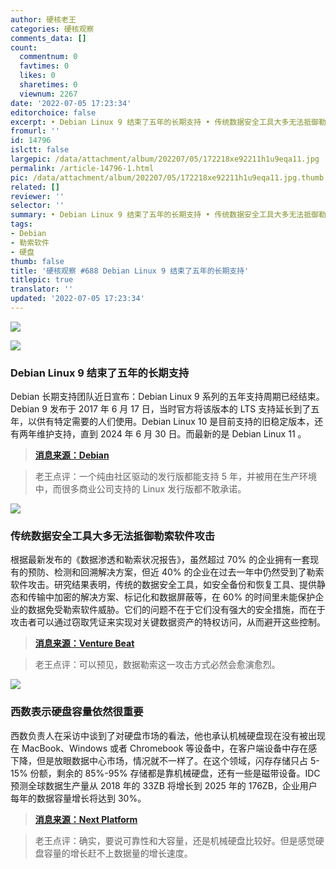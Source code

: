 ```yaml
---
author: 硬核老王
categories: 硬核观察
comments_data: []
count:
  commentnum: 0
  favtimes: 0
  likes: 0
  sharetimes: 0
  viewnum: 2267
date: '2022-07-05 17:23:34'
editorchoice: false
excerpt: • Debian Linux 9 结束了五年的长期支持 • 传统数据安全工具大多无法抵御勒索软件攻击 • 西数表示硬盘容量依然很重要
fromurl: ''
id: 14796
islctt: false
largepic: /data/attachment/album/202207/05/172218xe92211h1u9eqa11.jpg
permalink: /article-14796-1.html
pic: /data/attachment/album/202207/05/172218xe92211h1u9eqa11.jpg.thumb.jpg
related: []
reviewer: ''
selector: ''
summary: • Debian Linux 9 结束了五年的长期支持 • 传统数据安全工具大多无法抵御勒索软件攻击 • 西数表示硬盘容量依然很重要
tags:
- Debian
- 勒索软件
- 硬盘
thumb: false
title: '硬核观察 #688 Debian Linux 9 结束了五年的长期支持'
titlepic: true
translator: ''
updated: '2022-07-05 17:23:34'
---
```


![](/data/attachment/album/202207/05/172218xe92211h1u9eqa11.jpg)


![](/data/attachment/album/202207/05/172227n8yf4hdxys6wffo6.jpg)


### Debian Linux 9 结束了五年的长期支持


Debian 长期支持团队近日宣布：Debian Linux 9 系列的五年支持周期已经结束。Debian 9 发布于 2017 年 6 月 17 日，当时官方将该版本的 LTS 支持延长到了五年，以供有特定需要的人们使用。Debian Linux 10 是目前支持的旧稳定版本，还有两年维护支持，直到 2024 年 6 月 30 日。而最新的是 Debian Linux 11 。



> 
> **[消息来源：Debian](https://lists.debian.org/debian-lts-announce/2022/07/msg00002.html)**
> 
> 
> 



> 
> 老王点评：一个纯由社区驱动的发行版都能支持 5 年，并被用在生产环境中，而很多商业公司支持的 Linux 发行版都不敢承诺。
> 
> 
> 


![](/data/attachment/album/202207/05/172255dot3jnn3j1mt9va8.jpg)


### 传统数据安全工具大多无法抵御勒索软件攻击


根据最新发布的《数据渗透和勒索状况报告》，虽然超过 70% 的企业拥有一套现有的预防、检测和回溯解决方案，但近 40% 的企业在过去一年中仍然受到了勒索软件攻击。研究结果表明，传统的数据安全工具，如安全备份和恢复工具、提供静态和传输中加密的解决方案、标记化和数据屏蔽等，在 60% 的时间里未能保护企业的数据免受勒索软件威胁。它们的问题不在于它们没有强大的安全措施，而在于攻击者可以通过窃取凭证来实现对关键数据资产的特权访问，从而避开这些控制。



> 
> **[消息来源：Venture Beat](https://venturebeat.com/2022/06/30/data-security-ransomware/)**
> 
> 
> 



> 
> 老王点评：可以预见，数据勒索这一攻击方式必然会愈演愈烈。
> 
> 
> 


![](/data/attachment/album/202207/05/172309itklgltgnmlsknmf.jpg)


### 西数表示硬盘容量依然很重要


西数负责人在采访中谈到了对硬盘市场的看法，他也承认机械硬盘现在没有被出现在 MacBook、Windows 或者 Chromebook 等设备中，在客户端设备中存在感下降，但是放眼数据中心市场，情况就不一样了。在这个领域，闪存存储只占 5-15% 份额，剩余的 85%-95% 存储都是靠机械硬盘，还有一些是磁带设备。IDC 预测全球数据生产量从 2018 年的 33ZB 将增长到 2025 年的 176ZB，企业用户每年的数据容量增长将达到 30%。



> 
> **[消息来源：Next Platform](https://www.nextplatform.com/2022/07/01/hard-drives-are-the-mark-twain-of-technology/)**
> 
> 
> 



> 
> 老王点评：确实，要说可靠性和大容量，还是机械硬盘比较好。但是感觉硬盘容量的增长赶不上数据量的增长速度。
> 
> 
>
